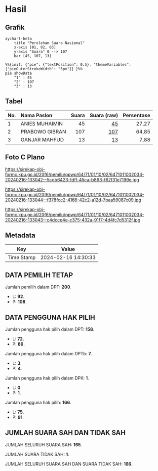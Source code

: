 # Hasil

## Grafik

```mermaid
xychart-beta
    title "Perolehan Suara Nasional"
    x-axis [01, 02, 03]
    y-axis "Suara" 0 --> 107
    bar [45, 107, 13]
```

```mermaid
%%{init: {"pie": {"textPosition": 0.5}, "themeVariables": {"pieOuterStrokeWidth": "5px"}} }%%
pie showData
    "1" : 45
    "2" : 107
    "3" : 13
```

## Tabel

| No. | Nama Paslon    | Suara | Suara (raw) | Persentase |
|:--- |:-------------- | -----:| -----------:| ----------:|
| 1   | ANIES MUHAIMIN | 45    | [45][p-1]   | 27,27      |
| 2   | PRABOWO GIBRAN | 107   | [107][p-2]  | 64,85      |
| 3   | GANJAR MAHFUD  | 13    | [13][p-3]   | 7,88       |


[p-1]: https://github.com/gigit-pemilu/pemilu-2024/blob/main/pilpres/hitung-suara/sub/64-kalimantan-timur/sub/71-kota-balikpapan/sub/01-balikpapan-timur/sub/1002-lamaru/sub/034-tps/sub/paslon-1.txt
[p-2]: https://github.com/gigit-pemilu/pemilu-2024/blob/main/pilpres/hitung-suara/sub/64-kalimantan-timur/sub/71-kota-balikpapan/sub/01-balikpapan-timur/sub/1002-lamaru/sub/034-tps/sub/paslon-2.txt
[p-3]: https://github.com/gigit-pemilu/pemilu-2024/blob/main/pilpres/hitung-suara/sub/64-kalimantan-timur/sub/71-kota-balikpapan/sub/01-balikpapan-timur/sub/1002-lamaru/sub/034-tps/sub/paslon-3.txt

## Foto C Plano

https://sirekap-obj-formc.kpu.go.id/20f6/pemilu/ppwp/64/71/01/10/02/6471011002034-20240216-133042--5cdb6423-fdff-45ca-b863-f62f31e7199e.jpg

https://sirekap-obj-formc.kpu.go.id/20f6/pemilu/ppwp/64/71/01/10/02/6471011002034-20240216-133044--f378fcc2-4166-42c2-a12d-7baa59087c09.jpg

https://sirekap-obj-formc.kpu.go.id/20f6/pemilu/ppwp/64/71/01/10/02/6471011002034-20240216-133043--c4dcce4e-c375-432a-91f7-4d4fc7d5312f.jpg


## Metadata

| Key        | Value               |
| ---------- | ------------------- |
| Time Stamp | 2024-02-16 14:30:33 |


## DATA PEMILIH TETAP

Jumlah pemilih dalam DPT: **200**.
 * L: **92**.
 * P: **108**.

## DATA PENGGUNA HAK PILIH

Jumlah pengguna hak pilih dalam DPT: **158**.
 * L: **72**.
 * P: **86**.

Jumlah pengguna hak pilih dalam DPTb: **7**.
 * L: **3**.
 * P: **4**.

Jumlah pengguna hak pilih dalam DPK: **1**.
 * L: **0**.
 * P: **1**.

Jumlah pengguna hak pilih: **166**.
 * L: **75**.
 * P: **91**.

## JUMLAH SUARA SAH DAN TIDAK SAH

JUMLAH SELURUH SUARA SAH: **165**.

JUMLAH SUARA TIDAK SAH: **1**.

JUMLAH SELURUH SUARA SAH DAN SUARA TIDAK SAH: **166**.


